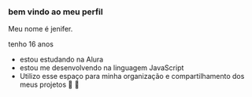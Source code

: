 ### bem vindo ao meu perfil
Meu nome é jenifer.

tenho 16 anos

- estou estudando na Alura
- estou me desenvolvendo na linguagem JavaScript 
- Utilizo esse espaço para minha organização e compartilhamento dos meus projetos  🖤
 🤡
<!--
**jheny7/jheny7** is a ✨ _special_ ✨ repository because its `README.md` (this file) appears on your GitHub profile.

Here are some ideas to get you started:

- 🔭 I’m currently working on ...
- 🌱 I’m currently learning ...
- 👯 I’m looking to collaborate on ...
- 🤔 I’m looking for help with ...
- 💬 Ask me about ...
- 📫 How to reach me: ...
- 😄 Pronouns: ...
- ⚡ Fun fact:
-->
